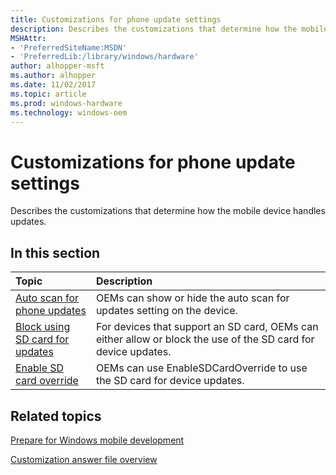 ```yaml
---
title: Customizations for phone update settings
description: Describes the customizations that determine how the mobile device handles updates. 
MSHAttr:
- 'PreferredSiteName:MSDN'
- 'PreferredLib:/library/windows/hardware'
author: alhopper-msft
ms.author: alhopper
ms.date: 11/02/2017
ms.topic: article
ms.prod: windows-hardware
ms.technology: windows-oem
---
```

# Customizations for phone update settings

 Describes the customizations that determine how the mobile device handles updates.

## In this section

| Topic                                 | Description                                                                                   |
|:--------------------------------------|:----------------------------------------------------------------------------------------------|
| [Auto scan for phone updates](auto-scan-for-phone-updates.md) | OEMs can show or hide the auto scan for updates setting on the device.|
| [Block using SD card for updates](block-using-sd-card-for-updates.md)                   | For devices that support an SD card, OEMs can either allow or block the use of the SD card for device updates.    |
| [Enable SD card override](enable-sd-card-override.md) | OEMs can use EnableSDCardOverride to use the SD card for device updates.      |

## Related topics

[Prepare for Windows mobile development](https://docs.microsoft.com/en-us/windows-hardware/manufacture/mobile/preparing-for-windows-mobile-development)

[Customization answer file overview](https://docs.microsoft.com/en-us/windows-hardware/customize/mobile/mcsf/customization-answer-file)
